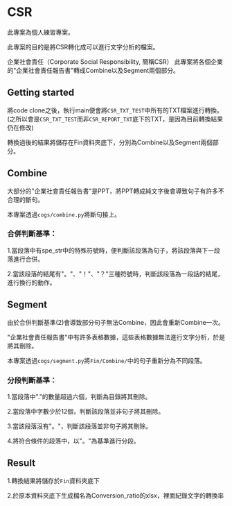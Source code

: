 # CSR

此專案為個人練習專案。

此專案的目的是將CSR轉化成可以進行文字分析的檔案。

企業社會責任（Corporate Social Responsibility, 簡稱CSR）
此專案將各個企業的"企業社會責任報告書"轉成Combine以及Segment兩個部分。


## <h2> Getting started

將code clone之後，執行main便會將`CSR_TXT_TEST`中所有的TXT檔案進行轉換。(之所以會是`CSR_TXT_TEST`而非`CSR_REPORT_TXT`底下的TXT，是因為目前轉換結果仍在修改)

轉換過後的結果將儲存在Fin資料夾底下，分別為Combine以及Segment兩個部分。

## Combine

大部分的"企業社會責任報告書"是PPT，將PPT轉成純文字後會導致句子有許多不合理的斷句。

本專案透過`cogs/combine.py`將斷句接上。

### 合併判斷基準：

1.當段落中有spe_str中的特殊符號時，便判斷該段落為句子，將該段落與下一段落進行合併。

2.當該段落的結尾有"。"、"！"、"？"三種符號時，判斷該段落為一段話的結尾，進行換行的動作。


## Segment

由於合併判斷基準(2)會導致部分句子無法Combine，因此會重新Combine一次。

"企業社會責任報告書"中有許多表格數據，這些表格數據無法進行文字分析，於是將其刪除。

本專案透過`cogs/segment.py`將`Fin/Combine/`中的句子重新分為不同段落。


### 分段判斷基準：

1.當段落中"."的數量超過六個，判斷為目錄將其刪除。

2.當段落中字數少於12個，判斷該段落並非句子將其刪除。

3.當該段落沒有"。"，判斷該段落並非句子將其刪除。

4.將符合條件的段落中，以"。"為基準進行分段。


## <h2> Result

1.轉換結果將儲存於`Fin`資料夾底下

2.於原本資料夾底下生成檔名為Conversion_ratio的xlsx，裡面紀錄文字的轉換率